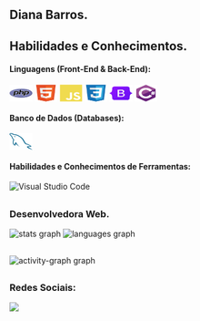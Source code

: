 ## Diana Barros.

## Habilidades e Conhecimentos.
#### Linguagens (Front-End & Back-End):
<div style="display: inline_block">
  
  <img align="center" alt="Diana-PHP" height="30" width="40" src="https://raw.githubusercontent.com/devicons/devicon/master/icons/php/php-original.svg">
  <img align="center" alt="Diana-HTML" height="30" width="40" src="https://raw.githubusercontent.com/devicons/devicon/master/icons/html5/html5-original.svg">
  <img align="center" alt="Diana-Js" height="30" width="40" src="https://raw.githubusercontent.com/devicons/devicon/master/icons/javascript/javascript-plain.svg">
  <img align="center" alt="Diana-CSS" height="30" width="40" src="https://raw.githubusercontent.com/devicons/devicon/master/icons/css3/css3-original.svg">
  <img align="center" alt="Diana-Bootstrap" height="30" width="40" src="https://raw.githubusercontent.com/devicons/devicon/master/icons/bootstrap/bootstrap-original.svg">
  <img align="center" alt="Diana-Csharp" height="30" width="40" src="https://raw.githubusercontent.com/devicons/devicon/master/icons/csharp/csharp-original.svg">

#### Banco de Dados (Databases):
  <img align="center" alt="Diana-MySQL" height="30" width="40" src="https://raw.githubusercontent.com/devicons/devicon/master/icons/mysql/mysql-original.svg">

#### Habilidades e Conhecimentos de Ferramentas:
![Visual Studio Code](https://img.shields.io/badge/Visual_Studio_Code-0078D4?style=for-the-badge&logo=visual%20studio%20code&logoColor=white)&nbsp;   
</div>

##
### Desenvolvedora Web.
<div align="left">
  <img src="https://github-readme-stats.vercel.app/api?username=DianaBarros14&hide_title=true&hide_rank=false&show_icons=true&include_all_commits=true&count_private=true&disable_animations=false&theme=dark&locale=pt-br&hide_border=true&order=1" height="140" alt="stats graph"  />
  <img src="https://github-readme-stats.vercel.app/api/top-langs?username=DianaBarros14&locale=pt-br&hide_title=true&layout=compact&card_width=320&langs_count=5&theme=dark&hide_border=true&order=2" height="140" alt="languages graph"  />
  
  ##
  <img src="https://github-readme-activity-graph.vercel.app/graph?username=DianaBarros14&radius=16&theme=redical&area=false&order=5&hide_border=true&hide_title=true" height="200" alt="activity-graph graph"  />
</div>

##

 ### Redes Sociais:
<div> 
  <a href="https://www.linkedin.com/in/diana-barros-651369222/" target="_blank"><img src="https://img.shields.io/badge/-LinkedIn-%230077B5?style=for-the-badge&logo=linkedin&logoColor=white" target="_blank"></a>  
</div>

##
